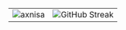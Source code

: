 <table>
  <tr>
    <td>
      <img align="center" src="https://github-readme-stats.vercel.app/api?username=axnisa&show_icons=true&locale=en" alt="axnisa" />
    </td>
    <td>
      <img align="center" src="https://github-readme-streak-stats.herokuapp.com?user=axnisa&theme=transparent&date_format=j%20M%5B%20Y%5D" alt="GitHub Streak" />
    </td>
  </tr>
</table>
